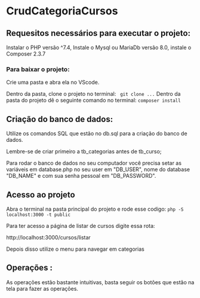 # CrudCategoriaCursos


## Requesitos necessários para executar o projeto:
Instalar o PHP versão ^7.4,
Instale o Mysql ou MariaDb versão 8.0,
instale o Composer 2.3.7

### Para baixar o projeto:
Crie uma pasta e abra ela no VScode.

Dentro da pasta, clone o projeto no terminal:
` git clone ...`
Dentro da pasta do projeto dê o seguinte comando no terminal:
`composer install`


## Criação do banco de dados:
Utilize os comandos SQL que estão no db.sql para a criação do banco de dados.

Lembre-se de criar primeiro a tb_categorias antes de tb_curso;

Para rodar o banco de dados no seu computador você precisa setar as variáveis em database.php 
no seu user em "DB_USER", nome do database "DB_NAME" e com sua senha pessoal em "DB_PASSWORD".

## Acesso ao projeto 
Abra o terminal na pasta principal do projeto e rode esse codigo:
`php -S localhost:3000 -t public` 

Para ter acesso a página de listar de cursos digite essa rota:

http://localhost:3000/cursos/listar

Depois disso utilize o menu para navegar em categorias




## Operações :
As operações estão bastante intuitivas, basta seguir os botões que estão na tela para fazer as operações.
